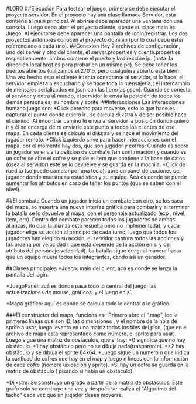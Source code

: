 #LORO
##Ejecución
Para testear el juego, primero se debe ejecutar el proyecto servidor. En el proyecto hay una clase llamada Servidor, esta contiene al main principal. Al abrirse debe aparecer una ventana con una consola. 
Luego debo abrir el proyecto cliente, donde su clase main es Juego. Al ejecutarse debe aparecer una pantalla de login/registrar. 
Los dos proyectos anteriores conocen al proyecto dominio (por lo cual debe estar referenciado a cada uno).
##Conexion
Hay 2 archivos de configuración, uno del server y otro del cliente, el server.properties y cliente.properties respectivamente, ambos contiene el puerto y la dirección ip. (nota: la dirección local host es para probar en un mismo pc).
Se debe tener los puertos abiertos (utilizamos el 27015, pero cualquiera abierto está bien).
Una vez hecho esto el cliente intenta conectarse al servidor, si lo hace, el servidor empieza a escucharlo y se hace toda la mensajería,( el intercambio de mensajes serializados en json con las librerías gson).
Cuando se conecta al servidor y entra al mundo, el servidor le envía la posición de todos los demás personajes, su nombre y sprite. 
##Interacciones
Las interacciones humano juego son: 
*Click derecho para moverse, esto lo que hace es capturar el punto donde quiero ir , se calcula dijkstra y de ser posible hace el camino. Al encontrar camino le envía al servidor la posición donde quiero ir y él se encarga de re enviarle este punto a todos los clientes de ese mapa. En cada cliente se calcula el dijkstra y se hace el movimiento del jugador remoto.
*Click izquierdo sirve para hacer interacciones con el mapa, por el momento hay dos, que son jugador y cofres: 
Cuando es sobre un jugador se envía la petición de combate (sin confirmación) y cuando es un cofre se abre el cofre y se pide el ítem que contiene a la base de datos (ósea al servidor) este se lo devuelve y se guarda en la mochila. 
*Click de ruedita (se puede cambiar por una tecla): abre un panel de opciones del jugador donde muestra su estadística y su equipo. Acá es donde se puede aumentar los atributos en caso de tener los puntos (que se suben con el nivel).

##El combate 
Cuando un jugador inicia un combate con otro, se los saca del mapa, se muestra una nueva interfaz gráfica para combatir y al terminar la batalla se lo devuelve al mapa, con el personaje actualizado (exp , nivel, item, oro).
Dentro del combate parecen todos los jugadores de ambas alianzas, (lo cual la alianza está resuelta pero no implementada), y cada jugador elige su acción al principio de cada turno, luego que todos los jugadores han elegido su acción, el servidor captura todos las acciones y las ordena por velocidad ( que esta depende de la acción en sí y del atributo del personaje velocidad). 
La batalla sigue de igual manera hasta que un equipo muera todos los integrantes, dando así un ganador. 

##Clases principales 
*Juego: main del client, acá es donde se lanza la pantalla del login.

*JuegoPanel: acá es donde pasa todo lo central del juego, las actualizaciones de mouse, gráficos, y el juego en sí.

*Mapa gráfico: aquí es donde se calcula todo lo central a lo gráfico.

###El constructor del mapa, funciona así: 
Primero abre el “.map”, lee la primeras líneas que son ID, las dimensiones , y el nombre de la hoja de sprite a usar, luego levanta en una matriz todos los tiles del piso, (que en el archivo de mapa está representado como número, el sprite para usar). Luego sigue una matriz de obstáculos, que si hay:
*0 significa que no hay obstáculo.
*1 hay obstáculo pero no se dibuja nada(trasparente).
*>2 hay obstáculo y se dibuja el sprite 64x64.
*Luego sigue un numero n que indica la cantidad de cofres que hay en el map y luego n líneas con la información de cada cofre (nombre ubicación y sprite). 
*Si hay un cofre se guarda en la matriz de obstáculo ( pisando si había un obstáculo). 

*Dijkstra: 
Se construye un grado a partir de la matriz de obstáculos. Este grafo solo se construye una vez y después se realiza el "Algoritmo del tacho" cada vez que un jugador desea moverse.
